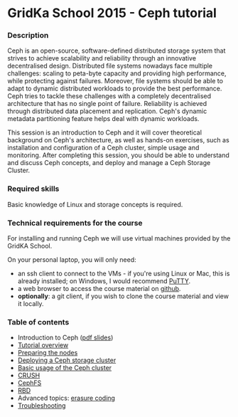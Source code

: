 GridKa School 2015 - Ceph tutorial
==================================

### Description

Ceph is an open-source, software-defined distributed storage system that
strives to achieve scalability and reliability through an innovative
decentralised design.
Distributed file systems nowadays face multiple challenges: scaling to
peta-byte capacity and providing high performance, while protecting against
failures. Moreover, file systems should be able to adapt to dynamic distributed
workloads to provide the best performance. Ceph tries to tackle these
challenges with a completely decentralised architecture that has no single
point of failure. Reliability is achieved through distributed data placement
and replication. Ceph's dynamic metadata partitioning feature helps deal with
dynamic workloads.

This session is an introduction to Ceph and it will cover theoretical
background on Ceph's architecture, as well as hands-on exercises, such as
installation and configuration of a Ceph cluster, simple usage and monitoring.
After completing this session, you should be able to understand and discuss
Ceph concepts, and deploy and manage a Ceph Storage Cluster.

### Required skills

Basic knowledge of Linux and storage concepts is required.

### Technical requirements for the course

For installing and running Ceph we will use virtual machines provided by the GridKA School.

On your personal laptop, you will only need:

* an ssh client to connect to the VMs - if you're using
Linux or Mac, this is already installed; on Windows, I would recommend
[PuTTY](http://www.putty.org/).
* a web browser to access the course material on
  [github](https://github.com/dianagudu/gks2015-ceph).
* **optionally**: a git client, if you wish to clone the course material and
  view it locally.

### Table of contents

* Introduction to Ceph ([pdf slides](presentation/presentation.pdf?raw=true))
* [Tutorial overview](tutorial/overview.md)
* [Preparing the nodes](tutorial/preflight.md)
* [Deploying a Ceph storage cluster](tutorial/deploy.md)
* [Basic usage of the Ceph cluster](tutorial/operate.md)
* [CRUSH](tutorial/crush.md)
* [CephFS](tutorial/cephfs.md)
* [RBD](tutorial/rbd.md)
* Advanced topics: [erasure coding](tutorial/erasure.md)
* [Troubleshooting](tutorial/troubleshooting.md)

